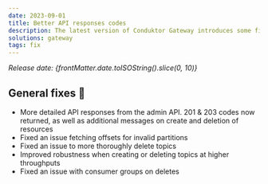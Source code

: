 ```yaml
---
date: 2023-09-01
title: Better API responses codes
description: The latest version of Conduktor Gateway introduces some fixes & improvements.
solutions: gateway
tags: fix
---
```


*Release date: {frontMatter.date.toISOString().slice(0, 10)}*

## General fixes 🔨

- More detailed API responses from the admin API. 201 & 203 codes now returned, as well as additional messages on create and deletion of resources
- Fixed an issue fetching offsets for invalid partitions
- Fixed an issue to more thoroughly delete topics
- Improved robustness when creating or deleting topics at higher throughputs
- Fixed an issue with consumer groups on deletes
